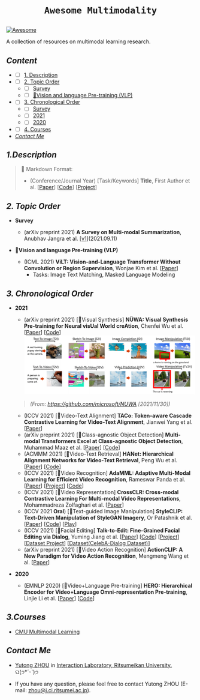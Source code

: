# <p align=center>`Awesome Multimodality`</p>

[![Awesome](https://cdn.rawgit.com/sindresorhus/awesome/d7305f38d29fed78fa85652e3a63e154dd8e8829/media/badge.svg)](https://github.com/sindresorhus/awesome)

A collection of resources on multimodal learning research.

## <span id="head-content"> *Content* </span>
* - [ ] [1. Description](#head1)
* - [ ] [2. Topic Order](#head2)
  * - [ ] [Survey](#head-Survey)
  * - [ ] [💬Vision and language Pre-training (VLP)](#head-VLP)
* - [ ] [3. Chronological Order](#head3)
  * - [ ] [Survey](#head-Survey)
  * - [ ] [2021](#head-2021)
  * - [ ] [2020](#head-2020)

* - [ ] [4. Courses](#head4)

* [*Contact Me*](#head5)

## <span id="head1"> *1.Description* </span>

>🐌 Markdown Format:
> * (Conference/Journal Year) [Task/Keywords] **Title**, First Author et al. [[Paper](URL)] [[Code](URL)] [[Project](URL)]

## <span id="head2"> *2. Topic Order* </span>

* <span id="head-Survey"> **Survey**  </span>
    * (arXiv preprint 2021) **A Survey on Multi-modal Summarization**, Anubhav Jangra et al. [[v1](https://arxiv.org/pdf/2109.05199.pdf)](2021.09.11) 

* <span id="head-VLP"> **💬Vision and language Pre-training (VLP)**  </span>
    * (ICML 2021) **ViLT: Vision-and-Language Transformer Without Convolution or Region Supervision**, Wonjae Kim et al. [[Paper](https://arxiv.org/abs/2102.03334)]
      * Tasks: Image Text Matching, Masked Language Modeling

## <span id="head3"> *3. Chronological Order* </span>
    
* <span id="head-2021"> **2021**  </span>
    * (arXiv preprint 2021) [💬Visual Synthesis] **NÜWA: Visual Synthesis Pre-training for Neural visUal World creAtion**, Chenfei Wu et al. [[Paper](https://arxiv.org/abs/2111.12417)] [[Code](https://github.com/microsoft/NUWA)]
     ![Figure from paper](pic/NUWA.gif)
     > *(From: https://github.com/microsoft/NUWA [2021/11/30])*
    * (ICCV 2021) [💬Video-Text Alignment] **TACo: Token-aware Cascade Contrastive Learning for Video-Text Alignment**, Jianwei Yang et al. [[Paper](https://arxiv.org/abs/2108.09980)]
    * (arXiv preprint 2021) [💬Class-agnostic Object Detection] **Multi-modal Transformers Excel at Class-agnostic Object Detection**, Muhammad Maaz et al. [[Paper](https://arxiv.org/abs/2111.11430v1)] [[Code](https://github.com/mmaaz60/mvits_for_class_agnostic_od)]
    * (ACMMM 2021) [💬Video-Text Retrieval] **HANet: Hierarchical Alignment Networks for Video-Text Retrieval**, Peng Wu et al. [[Paper](https://dl.acm.org/doi/abs/10.1145/3474085.3475515)] [[Code](https://github.com/Roc-Ng/HANet)]
    * (ICCV 2021) [💬Video Recognition] **AdaMML: Adaptive Multi-Modal Learning for Efficient Video Recognition**, Rameswar Panda et al. [[Paper](https://rpand002.github.io/data/ICCV_2021_adamml.pdf)] [[Project](https://rpand002.github.io/adamml.html)] [[Code](https://github.com/IBM/AdaMML)]
    * (ICCV 2021) [💬Video Representation] **CrossCLR: Cross-modal Contrastive Learning For Multi-modal Video Representations**, Mohammadreza Zolfaghari et al. [[Paper](https://arxiv.org/abs/2109.14910)]
    * (ICCV 2021 **Oral**) [💬Text-guided Image Manipulation] **StyleCLIP: Text-Driven Manipulation of StyleGAN Imagery**, Or Patashnik et al. [[Paper](https://arxiv.org/abs/2103.17249)] [[Code](https://github.com/orpatashnik/StyleCLIP)] [[Play](https://replicate.ai/orpatashnik/styleclip)]
    * (ICCV 2021) [💬Facial Editing] **Talk-to-Edit: Fine-Grained Facial Editing via Dialog**, Yuming Jiang et al. [[Paper](https://arxiv.org/abs/2109.04425)] [[Code](https://github.com/yumingj/Talk-to-Edit)] [[Project](https://www.mmlab-ntu.com/project/talkedit/)] [[Dataset Project](https://mmlab.ie.cuhk.edu.hk/projects/CelebA/CelebA_Dialog.html)] [[Dataset(CelebA-Dialog Dataset)](https://drive.google.com/drive/folders/18nejI_hrwNzWyoF6SW8bL27EYnM4STAs)] 
    * (arXiv preprint 2021) [💬Video Action Recognition] **ActionCLIP: A New Paradigm for Video Action Recognition**, Mengmeng Wang et al. [[Paper](https://arxiv.org/abs/2109.08472)] 

* <span id="head-2020"> **2020**  </span>
    * (EMNLP 2020) [💬Video+Language Pre-training] **HERO: Hierarchical Encoder for Video+Language Omni-representation Pre-training**, Linjie Li et al. [[Paper](https://arxiv.org/abs/2005.00200)] [[Code](https://github.com/linjieli222/HERO)]

## <span id="head4"> *3.Courses* </span>

* [CMU Multimodal Learning](https://cmu-multicomp-lab.github.io/mmml-course/fall2020/)

## <span id="head5"> *Contact Me* </span>

* [Yutong ZHOU](https://github.com/Yutong-Zhou-cv) in [Interaction Laboratory, Ritsumeikan University.](https://github.com/Rits-Interaction-Laboratory) ଘ(੭*ˊᵕˋ)੭

* If you have any question, please feel free to contact Yutong ZHOU (E-mail: <zhou@i.ci.ritsumei.ac.jp>).
